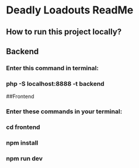 # Deadly Loadouts ReadMe


## How to run this project locally?
## Backend
### Enter this command in terminal:
### php -S localhost:8888 -t backend

##Frontend
### Enter these commands in your terminal:
### cd frontend
### npm install
### npm run dev
